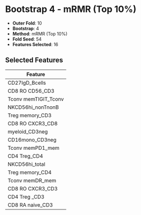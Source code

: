 # Bootstrap 4 - mRMR (Top 10%)

- **Outer Fold**: 10
- **Bootstrap**: 4
- **Method**: mRMR (Top 10%)
- **Fold Seed**: 54
- **Features Selected**: 16

## Selected Features

| Feature |
|---------|
| CD27IgD_Bcells |
| CD8 RO CD56_CD3 |
| Tconv memTIGIT_Tconv |
| NKCD56hi_nonTnonB |
| Treg memory_CD3 |
| CD8 RO CXCR3_CD8 |
| myeloid_CD3neg |
| CD16mono_CD3neg |
| Tconv memPD1_mem |
| CD4 Treg_CD4 |
| NKCD56hi_total |
| Treg memory_CD4 |
| Tconv memDR_mem |
| CD8 RO CXCR3_CD3 |
| CD4 Treg _CD3 |
| CD8 RA naive_CD3 |
